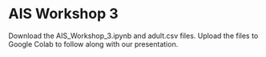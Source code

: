 # AIS Workshop 3
Download the AIS_Workshop_3.ipynb and adult.csv files. Upload the files to Google Colab to follow along with our presentation.
